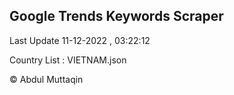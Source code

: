 

## Google Trends Keywords Scraper 
 
Last Update 11-12-2022 , 03:22:12

Country List :
VIETNAM.json



© Abdul Muttaqin 
